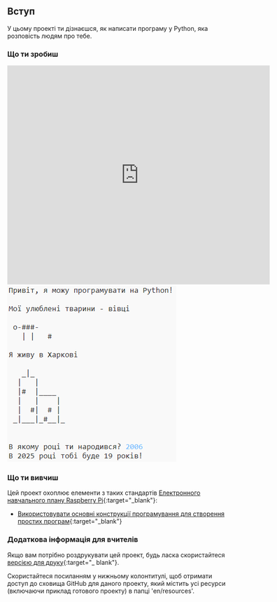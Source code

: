 ## Вступ

У цьому проекті ти дізнаєшся, як написати програму у Python, яка розповість людям про тебе.

### Що ти зробиш

<div class="trinket">
  <iframe src="https://trinket.io/embed/python/a1f663ae0d?outputOnly=true&start=result" width="600" height="500" frameborder="0" marginwidth="0" marginheight="0" allowfullscreen>
  </iframe>
  <img src="images/me-final.png">
</div>

### Що ти вивчиш

Цей проект охоплює елементи з таких стандартів [Електронного навчального плану Raspberry Pi](http://rpf.io/curriculum){:target="_blank"}:

+ [Використовувати основні конструкції програмування для створення простих програм](https://www.raspberrypi.org/curriculum/programming/creator){:target="_blank"}

### Додаткова інформація для вчителів

Якщо вам потрібно роздрукувати цей проект, будь ласка скористайтеся [версією для друку](https://projects.raspberrypi.org/en/projects/about-me/print){:target="_ blank"}.

Скористайтеся посиланням у нижньому колонтитулі, щоб отримати доступ до сховища GitHub для даного проекту, який містить усі ресурси (включаючи приклад готового проекту) в папці 'en/resources'.